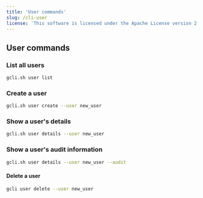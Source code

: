```yaml
---
title: 'User commands'
slug: /cli-user
license: 'This software is licensed under the Apache License version 2.'
---
```


## User commands 

### List all users

```bash
gcli.sh user list
```

### Create a user

```bash
gcli.sh user create --user new_user
```

### Show a user's details

```bash
gcli.sh user details --user new_user
```

### Show a user's audit information

```bash
gcli.sh user details --user new_user --audit
```

#### Delete a user

```bash
gcli user delete --user new_user
```

